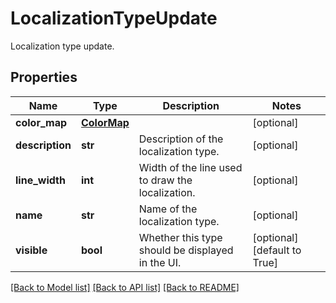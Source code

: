 # LocalizationTypeUpdate

Localization type update.
## Properties
Name | Type | Description | Notes
------------ | ------------- | ------------- | -------------
**color_map** | [**ColorMap**](ColorMap.md) |  | [optional] 
**description** | **str** | Description of the localization type. | [optional] 
**line_width** | **int** | Width of the line used to draw the localization. | [optional] 
**name** | **str** | Name of the localization type. | [optional] 
**visible** | **bool** | Whether this type should be displayed in the UI. | [optional] [default to True]

[[Back to Model list]](../README.md#documentation-for-models) [[Back to API list]](../README.md#documentation-for-api-endpoints) [[Back to README]](../README.md)


